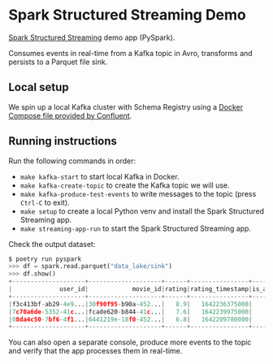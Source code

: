 # Spark Structured Streaming Demo
[Spark Structured Streaming](https://spark.apache.org/docs/latest/structured-streaming-programming-guide.html) demo app (PySpark).

Consumes events in real-time from a Kafka topic in Avro, transforms and persists to a Parquet file sink.

## Local setup
We spin up a local Kafka cluster with Schema Registry using a [Docker Compose file provided by Confluent](https://developer.confluent.io/tutorials/kafka-console-consumer-producer-avro/kafka.html#get-confluent-platform).

## Running instructions
Run the following commands in order:
* `make kafka-start` to start local Kafka in Docker.
* `make kafka-create-topic` to create the Kafka topic we will use.
* `make kafka-produce-test-events` to write messages to the topic (press `Ctrl-C` to exit).
* `make setup` to create a local Python venv and install the Spark Structured Streaming app.
* `make streaming-app-run` to start the Spark Structured Streaming app.

Check the output dataset:

```python
$ poetry run pyspark
>>> df = spark.read.parquet("data_lake/sink")
>>> df.show()                                                                   
+--------------------+--------------------+------+----------------+-----------+
|             user_id|            movie_id|rating|rating_timestamp|is_approved|
+--------------------+--------------------+------+----------------+-----------+
|f3c413bf-ab29-4e9...|30f90f95-b90a-452...|   8.9|   1642236375000|       true|
|7c70a6de-5352-41c...|fcade620-b844-41c...|   7.6|   1642239975000|       true|
|08da4c50-7bf6-4f1...|6441219e-18f0-452...|   6.8|   1642209780000|      false|
+--------------------+--------------------+------+----------------+-----------+
```


You can also open a separate console, produce more events to the topic and verify that the app processes them in real-time.
